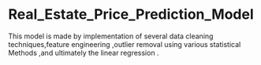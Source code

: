 # Real_Estate_Price_Prediction_Model
This model is made by implementation of several data cleaning techniques,feature engineering ,outlier removal using various statistical Methods ,and ultimately the linear regression . 
